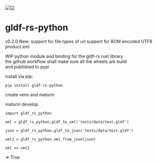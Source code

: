 [![CI](https://github.com/holg/gldf-rs-python/actions/workflows/CI.yml/badge.svg)](https://github.com/holg/gldf-rs-python/actions/workflows/CI.yml)
# gldf-rs-python
v0.2.0
New:
support for file types of url
support for BOM encoded UTF8 product.xml

WIP python module and binding for the gldf-rs rust library  
the github workflow shall make sure all the wheels are build  
and published to pypi  

install via pip:  

```
pip install gldf-rs-python
```


create venv and maturin

maturin develop


```
import gldf_rs_python

xml = gldf_rs_python.gldf_to_xml('tests/data/test.gldf')

json = gldf_rs_python.gldf_to_json('tests/data/test.gldf')

xml2 = gldf_rs_python.xml_from_json(json)

xml == xml2
```
=> True
